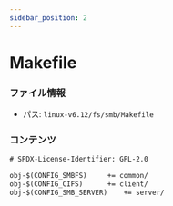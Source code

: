 ```yaml
---
sidebar_position: 2
---
```

# Makefile

### ファイル情報

- パス: `linux-v6.12/fs/smb/Makefile`

### コンテンツ

```txt
# SPDX-License-Identifier: GPL-2.0

obj-$(CONFIG_SMBFS)		+= common/
obj-$(CONFIG_CIFS)		+= client/
obj-$(CONFIG_SMB_SERVER)	+= server/

```

